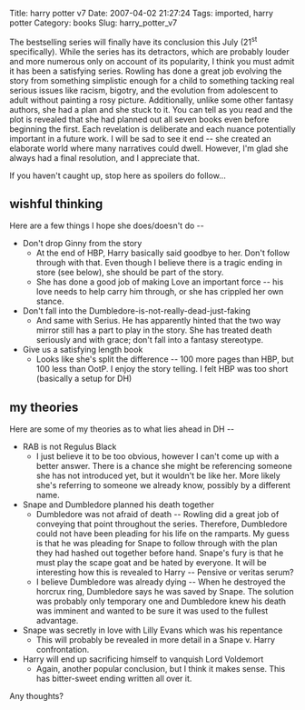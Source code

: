 Title: harry potter v7
Date: 2007-04-02 21:27:24
Tags: imported, harry potter
Category: books
Slug: harry_potter_v7

The bestselling series will finally have its conclusion this July (21<sup>st</sup> specifically).  While the series has its detractors, which are probably louder and more numerous only on account of its popularity, I think you must admit it has been a satisfying series.  Rowling has done a great job evolving the story from something simplistic enough for a child to something tacking real serious issues like racism, bigotry, and the evolution from adolescent to adult without painting a rosy picture.  Additionally, unlike some other fantasy authors, she had a plan and she stuck to it.  You can tell as you read and the plot is revealed that she had planned out all seven books even before beginning the first.  Each revelation is deliberate and each nuance potentially important in a future work.  I will be sad to see it end -- she created an elaborate world where many narratives could dwell.  However, I'm glad she always had a final resolution, and I appreciate that.

If you haven't caught up, stop here as spoilers do follow...

## wishful thinking

Here are a few things I hope she does/doesn't do --

<ul>
	<li>Don't drop Ginny from the story
<ul>
	<li>At the end of HBP, Harry basically said goodbye to her.  Don't follow through with that.  Even though I believe there is a tragic ending in store (see below), she should be part of the story.</li>
	<li>She has done a good job of making Love an important force -- his love needs to help carry him through, or she has crippled her own stance.</li>
</ul>
</li>
	<li>Don't fall into the Dumbledore-is-not-really-dead-just-faking
<ul>
	<li>And same with Serius.  He has apparently hinted that the two way mirror still has a part to play in the story.  She has treated death seriously and with grace; don't fall into a fantasy stereotype.</li>
</ul>
</li>
	<li>Give us a satisfying length book
<ul>
	<li>Looks like she's split the difference -- 100 more pages than HBP, but 100 less than OotP.  I enjoy the story telling.  I felt HBP was too short (basically a setup for DH)</li>
</ul>
</li>
</ul>

## my theories

Here are some of my theories as to what lies ahead in DH --

<ul>
	<li>RAB is not Regulus Black
<ul>
	<li>I just believe it to be too obvious, however I can't come up with a better answer.  There is a chance she might be referencing someone she has not introduced yet, but it wouldn't be like her.  More likely she's referring to someone we already know, possibly by a different name.</li>
</ul>
</li>
	<li>Snape and Dumbledore planned his death together
<ul>
	<li>Dumbledore was not afraid of death -- Rowling did a great job of conveying that point throughout the series.  Therefore, Dumbledore could not have been pleading for his life on the ramparts.  My guess is that he was pleading for Snape to follow through with the plan they had hashed out together before hand.  Snape's fury is that he must play the scape goat and be hated by everyone.  It will be interesting how this is revealed to Harry -- Pensive or veritas serum?</li>
	<li>I believe Dumbledore was already dying -- When he destroyed the horcrux ring, Dumbledore says he was saved by Snape.  The solution was probably only temporary one and Dumbledore knew his death was imminent and wanted to be sure it was used to the fullest advantage.</li>
</ul>
</li>
	<li>Snape was secretly in love with Lilly Evans which was his repentance
<ul>
	<li>This will probably be revealed in more detail in a Snape v. Harry confrontation.</li>
</ul>
</li>
	<li>Harry will end up sacrificing himself to vanquish Lord Voldemort
<ul>
	<li>Again, another popular conclusion, but I think it makes sense.  This has bitter-sweet ending written all over it.</li>
</ul>
</li>
</ul>

Any thoughts?
